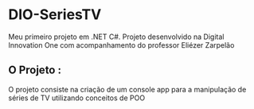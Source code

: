 # DIO-SeriesTV
 Meu primeiro projeto em .NET C#.
 Projeto desenvolvido na Digital Innovation One com acompanhamento do professor Eliézer Zarpelão
## O Projeto :
 O projeto consiste na criação de um console app para a manipulação de séries de TV utilizando conceitos de POO
